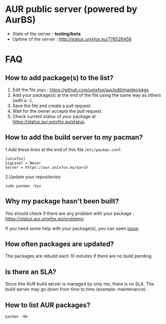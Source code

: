 # AUR public server (powered by AurBS)

* State of the server : **testing/beta**
* Uptime of the server : http://status.unixfox.eu/778526456

# FAQ
## How to add package(s) to the list?
1. Edit the file `pkgs` : https://github.com/unixfox/aur/edit/master/pkgs
2. Add your package(s) at the end of the file using the same way as others (with a `-`).
3. Save the file and create a pull request.
4. Wait for the owner accepts the pull request.
5. Check current status of your package at https://status.aur.unixfox.eu/status.

## How to add the build server to my pacman?

1.Add these lines at the end of this file `/etc/pacman.conf`:
```
[unixfox]
SigLevel = Never
Server = https://aur.unixfox.eu/$arch
```
2.Update your repositories:
```
sudo pacman -Syu
```

## Why my package hasn't been built?
You should check if there are any problem with your package : https://status.aur.unixfox.eu/problems.

If you need some help with your package(s), you can open [issue](https://github.com/unixfox/aur/issues).

## How often packages are updated?
The packages are rebuild each 10 minutes if there are no build pending.

## Is there an SLA?
Since this AUR build server is managed by only me, there is no SLA. The build server may go down from time to time (example: maintenance).

## How to list AUR packages?
```
pacman -Qm
```
